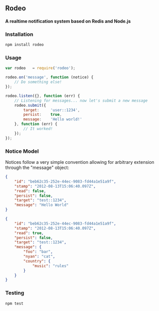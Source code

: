 ## Rodeo
#### A realtime notification system based on Redis and Node.js

### Installation
```bash
npm install rodeo
```

### Usage
```javascript
var rodeo   = require('rodeo');

rodeo.on('message', function (notice) {
    // Do something else!
});

rodeo.listen({}, function (err) {
    // Listening for messages... now let's submit a new message
    rodeo.submit({
        target:     'user::1234',
        persist:    true,
        message:    'Hello world!'
    }, function (err) {
        // It worked!
    });
});
```

### Notice Model
Notices follow a very simple convention allowing for arbitrary extension through the "message" object:
```json
{
    "id": "beb62c35-252e-44ec-9083-fd44a1e51a9f",
    "stamp": "2012-08-13T15:06:40.097Z",
    "read": false,
    "persist": false,
    "target": "test::1234",
    "message": "Hello World"
}
```

```json
{
    "id": "beb62c35-252e-44ec-9083-fd44a1e51a9f",
    "stamp": "2012-08-13T15:06:40.097Z",
    "read": true,
    "persist": false,
    "target": "test::1234",
    "message": {
        "foo": "bar",
        "nyan": "cat",
        "country": {
            "music": "rules"
        }
    }
}
```

### Testing
```bash
npm test
```